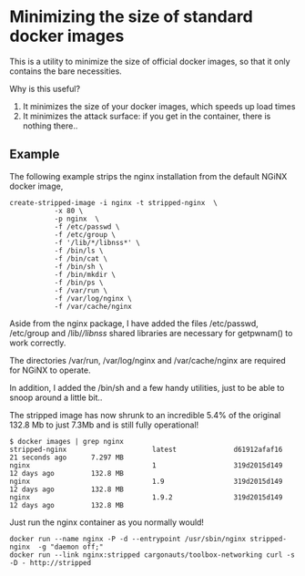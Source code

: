 # Minimizing the size of standard docker images

This is a utility to minimize the size of official docker images, so that it only contains the 
bare necessities.

Why is this useful?

1. It minimizes the size of your docker images, which speeds up load times
2. It minimizes the attack surface: if you get in the container, there is nothing there..

## Example
The following example strips the nginx installation from the default NGiNX docker image,

```
create-stripped-image -i nginx -t stripped-nginx  \
	       -x 80 \
	       -p nginx  \
	       -f /etc/passwd \
	       -f /etc/group \
	       -f '/lib/*/libnss*' \
	       -f /bin/ls \
	       -f /bin/cat \
	       -f /bin/sh \
	       -f /bin/mkdir \
	       -f /bin/ps \
	       -f /var/run \
	       -f /var/log/nginx \
	       -f /var/cache/nginx
```
Aside from the nginx package, I have added the files /etc/passwd, /etc/group and /lib/*/libnss* shared libraries 
are necessary for getpwnam() to work correctly.

The directories /var/run, /var/log/nginx and /var/cache/nginx are required for NGiNX to operate.

In addition, I added the /bin/sh and a few handy utilities, just to be able to snoop around a little bit..


The stripped image has now shrunk to an incredible 5.4% of the original 132.8 Mb to just 7.3Mb and is still fully operational!

```
$ docker images | grep nginx
stripped-nginx                     latest              d61912afaf16        21 seconds ago      7.297 MB
nginx                              1                   319d2015d149        12 days ago         132.8 MB
nginx                              1.9                 319d2015d149        12 days ago         132.8 MB
nginx                              1.9.2               319d2015d149        12 days ago         132.8 MB
```

Just run the nginx container as you normally would!

```
docker run --name nginx -P -d --entrypoint /usr/sbin/nginx stripped-nginx  -g "daemon off;"
docker run --link nginx:stripped cargonauts/toolbox-networking curl -s -D - http://stripped
```


